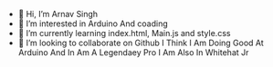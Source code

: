 - 👋 Hi, I’m Arnav Singh
- 👀 I’m interested in Arduino And coading
- 🌱 I’m currently learning index.html, Main.js and style.css
- 💞️ I’m looking to collaborate on Github
I Think I Am Doing Good At Arduino And In Am A Legendaey Pro
I Am Also In Whitehat Jr

<!---
Arnav324/Arnav324 is a ✨ special ✨ repository because its `README.md` (this file) appears on your GitHub profile.
You can click the Preview link to take a look at your changes.
--->

